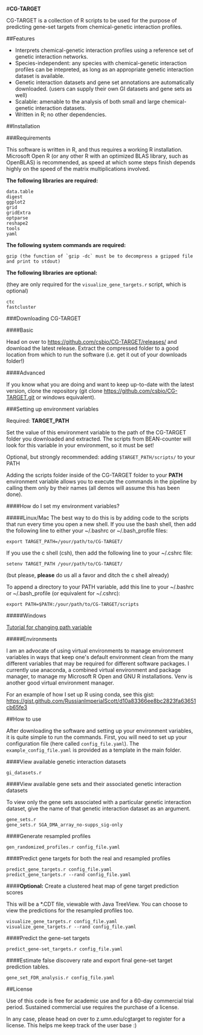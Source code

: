 #**CG-TARGET**

CG-TARGET is a collection of R scripts to be used for the purpose of predicting gene-set targets from chemical-genetic interaction profiles.

##Features

- Interprets chemical-genetic interaction profiles using a reference set of genetic interaction networks.
- Species-independent: any species with chemical-genetic interaction profiles can be intepreted, as long as an appropriate genetic interaction dataset is available.
- Genetic interaction datasets and gene set annotations are automatically downloaded. (users can supply their own GI datasets and gene sets as well)
- Scalable: amenable to the analysis of both small and large chemical-genetic interaction datasets.
- Written in R; no other dependencies.

##Installation

###Requirements

This software is written in R, and thus requires a working R installation. Microsoft Open R (or any other R with an optimized BLAS library, such as OpenBLAS) is recommended, as speed at which some steps finish depends highly on the speed of the matrix multiplications involved.

__**The following libraries are required:**__

	data.table
	digest
	ggplot2
	grid
	gridExtra
	optparse
	reshape2
	tools
	yaml
	
__**The following system commands are required:**__

	gzip (the function of `gzip -dc` must be to decompress a gzipped file and print to stdout)

__**The following libraries are optional:**__

(they are only required for the `visualize_gene_targets.r` script, which is optional)

	ctc
	fastcluster

###Downloading CG-TARGET

####Basic

Head on over to https://github.com/csbio/CG-TARGET/releases/ and download the latest release. Extract the compressed folder to a good location from which to run the software (i.e. get it out of your downloads folder!)

####Advanced

If you know what you are doing and want to keep up-to-date with the latest version, clone the repository (git clone https://github.com/csbio/CG-TARGET.git or windows equivalent).


###Setting up environment variables

Required: **TARGET_PATH**

Set the value of this environment variable to the path of the CG-TARGET folder you downloaded and extracted. The scripts from BEAN-counter will look for this variable in your environment, so it must be set!

Optional, but strongly recommended: adding `$TARGET_PATH/scripts/` to your PATH

Adding the scripts folder inside of the CG-TARGET folder to your **PATH** environment variable allows you to execute the commands in the pipeline by calling them only by their names (all demos will assume this has been done).

####How do I set my environment variables?

#####Linux/Mac
The best way to do this is by adding code to the scripts that run every time you open a new shell. If you use the bash shell, then add the following line to either your ~/.bashrc or ~/.bash_profile files:

```
export TARGET_PATH=/your/path/to/CG-TARGET/
```

If you use the c shell (csh), then add the following line to your ~/.cshrc file:

```
setenv TARGET_PATH /your/path/to/CG-TARGET/
```

(but please, **please** do us all a favor and ditch the c shell already)

To append a directory to your PATH variable, add this line to your ~/.bashrc or ~/.bash_profile (or equivalent for ~/.cshrc):

```
export PATH=$PATH:/your/path/to/CG-TARGET/scripts
```

#####Windows

[Tutorial for changing path variable](http://www.computerhope.com/issues/ch000549.htm)

#####Environments

I am an advocate of using virtual environments to manage environment variables in ways that keep one's default environment clean from the many different variables that may be required for different software packages. I currently use anaconda, a combined virtual environment and package manager, to manage my Microsoft R Open and GNU R installations. Venv is another good virtual environment manager.

For an example of how I set up R using conda, see this gist: https://gist.github.com/RussianImperialScott/d10a83366ee8bc2823fa63651cb65fe3

##How to use

After downloading the software and setting up your environment variables, it is quite simple to run the commands. First, you will need to set up your configuration file (here called `config_file.yaml`). The `example_config_file.yaml` is provided as a template in the main folder.

####View available genetic interaction datasets

`gi_datasets.r`

####View available gene sets and their associated genetic interaction datasets

To view only the gene sets associated with a particular genetic interaction dataset, give the name of that genetic interaction dataset as an argument.

```
gene_sets.r
gene_sets.r SGA_DMA_array_no-supps_sig-only
```

####Generate resampled profiles

`gen_randomized_profiles.r config_file.yaml`

####Predict gene targets for both the real and resampled profiles

```
predict_gene_targets.r config_file.yaml
predict_gene_targets.r --rand config_file.yaml
```

####**Optional:** Create a clustered heat map of gene target prediction scores

This will be a *.CDT file, viewable with Java TreeView. You can choose to view the predictions for the resampled profiles too.

```
visualize_gene_targets.r config_file.yaml
visualize_gene_targets.r --rand config_file.yaml
```

####Predict the gene-set targets

```predict_gene-set_targets.r config_file.yaml```

####Estimate false discovery rate and export final gene-set target prediction tables.

```gene_set_FDR_analysis.r config_file.yaml```


##License

Use of this code is free for academic use and for a 60-day commercial trial period. Sustained commercial use requires the purchase of a license.

In any case, please head on over to z.umn.edu/cgtarget to register for a license. This helps me keep track of the user base :)
